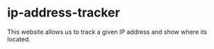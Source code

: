 # ip-address-tracker
This website allows us to track a given IP address and show where its located.

